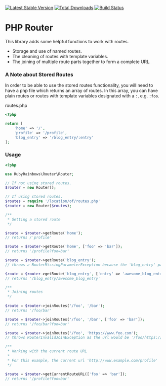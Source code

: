 [![Latest Stable Version](https://poser.pugx.org/rubyrainbows/route-helper/version.svg)](https://packagist.org/packages/rubyrainbows/route-helper)
[![Total Downloads](https://poser.pugx.org/rubyrainbows/route-helper/downloads.svg)](https://packagist.org/packages/rubyrainbows/route-helper)
[![Build Status](https://travis-ci.org/rubyrainbows/php-route-helper.svg?branch=master)](https://travis-ci.org/rubyrainbows/php-route-helper)

# PHP Router

This library adds some helpful functions to work with routes.

* Storage and use of named routes.
* The cleaning of routes with template variables.
* The joining of multiple route parts together to form a complete URL.

### A Note about Stored Routes

In order to be able to use the stored routes functionality, you will need to have a php file which returns an array of routes.
In this array, you can have plain routes or routes with template variables designated with a `:`, e.g. `:foo`.

routes.php
```php
<?php

return [
    'home' => '/',
    'profile' => '/profile',
    'blog_entry' => '/blog_entry/:entry'
];
```

### Usage

```php
<?php

use RubyRainbows\Router\Router;

// If not using stored routes.
$router = new Router();

// If using stored routes.
$routes = require '/location/of/routes.php'
$router = new Router($routes);

/**
 * Getting a stored route
 */

$route = $router->getRoute('home');
// returns /'profile'

$route = $router->getRoute('home', ['foo' => 'bar']);
// returns '/profile?foo=bar'

$route = $router->getRoute('blog_entry');
// throws a RouterMissingParameterException because the 'blog_entry' parameter is missing

$route = $router->getRoute('blog_entry', ['entry' => 'awesome_blog_entry']);
// returns '/blog_entry/awesome_blog_entry'

/**
 * Joining routes
 */
 
$route = $router->joinRoutes('/foo', '/bar');
// returns '/foo/bar'

$route = $router->joinRoutes('/foo', '/bar', ['foo' => 'bar']);
// returns '/foo/bar?foo=bar'

$route = $router->joinRoutes('/foo', 'https://www.foo.com');
// throws RouterInvalidJoinException as the url would be '/foo/https://www.foo.com

/**
 * Working with the current route URL
 *
 * For this example, the current url 'http://www.example.com/profile'
 */

$route = $router->getCurrentRouteURL(['foo' => 'bar']);
// returns '/profile?foo=bar'
```